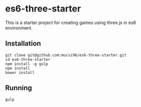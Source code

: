 # es6-three-starter
This is a starter project for creating games using three.js in es6 environment.

## Installation

    git clone git@github.com:mucsi96/es6-three-starter.git
    cd es6-three-starter
    npm install -g gulp
    npm install
    bower install

## Running

    gulp

